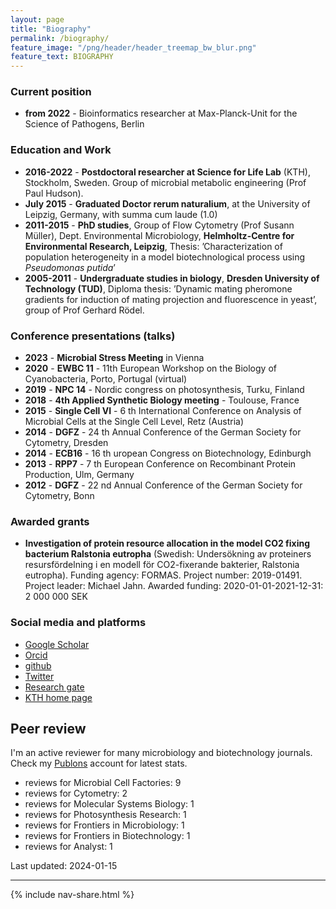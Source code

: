 ```yaml
---
layout: page
title: "Biography"
permalink: /biography/
feature_image: "/png/header/header_treemap_bw_blur.png"
feature_text: BIOGRAPHY
---
```


### Current position

- **from 2022** - Bioinformatics researcher at Max-Planck-Unit for the Science of Pathogens, Berlin

### Education and Work

- **2016-2022** - **Postdoctoral researcher at Science for Life Lab** (KTH), Stockholm, Sweden. Group of microbial metabolic engineering (Prof Paul Hudson).
- **July 2015** - **Graduated Doctor rerum naturalium**, at the University of Leipzig, Germany, with summa cum laude (1.0)
- **2011-2015** - **PhD studies**, Group of Flow Cytometry (Prof Susann Müller), Dept. Environmental Microbiology, **Helmholtz-Centre for Environmental Research, Leipzig**, Thesis: ’Characterization of population heterogeneity in a
model biotechnological process using *Pseudomonas putida*’
- **2005-2011** - **Undergraduate studies in biology**, **Dresden University of Technology (TUD)**, Diploma thesis: ’Dynamic mating pheromone gradients for induction of mating projection and fluorescence in yeast’, group of Prof Gerhard Rödel.

### Conference presentations (talks)

- **2023** - **Microbial Stress Meeting** in Vienna
- **2020** - **EWBC 11** - 11th European Workshop on the Biology of Cyanobacteria, Porto, Portugal (virtual)
- **2019** - **NPC 14** - Nordic congress on photosynthesis, Turku, Finland
- **2018** - **4th Applied Synthetic Biology meeting** - Toulouse, France
- **2015** - **Single Cell VI** - 6 th International Conference on Analysis of Microbial Cells at the Single Cell Level, Retz (Austria)
- **2014** - **DGFZ** - 24 th Annual Conference of the German Society for Cytometry, Dresden
- **2014** - **ECB16** - 16 th uropean Congress on Biotechnology, Edinburgh
- **2013** - **RPP7** - 7 th European Conference on Recombinant Protein Production, Ulm, Germany
- **2012** - **DGFZ** - 22 nd Annual Conference of the German Society for Cytometry, Bonn

### Awarded grants

- **Investigation of protein resource allocation in the model CO2 fixing bacterium Ralstonia eutropha** (Swedish: Undersökning av proteiners resursfördelning i en modell för CO2-fixerande bakterier, Ralstonia eutropha).
Funding agency: FORMAS.
Project number: 2019-01491.
Project leader: Michael Jahn.
Awarded funding: 2020-01-01-2021-12-31: 2 000 000 SEK

### Social media and platforms

- [Google Scholar](https://scholar.google.co.uk/citations?user=jApo8PEAAAAJ)
- [Orcid](https://orcid.org/0000-0002-3913-153X)
- [github](https://github.com/m-jahn/)
- [Twitter](https://twitter.com/mich_jahn)
- [Research gate](https://www.researchgate.net/profile/Michael_Jahn)
- [KTH home page](https://www.kth.se/profile/mjahn)

## Peer review

I'm an active reviewer for many microbiology and biotechnology journals. Check my [Publons](https://publons.com/researcher/1192906/michael-jahn/) account for latest stats.

- reviews for Microbial Cell Factories: 9
- reviews for Cytometry: 2
- reviews for Molecular Systems Biology: 1
- reviews for Photosynthesis Research: 1
- reviews for Frontiers in Microbiology: 1
- reviews for Frontiers in Biotechnology: 1
- reviews for Analyst: 1

Last updated: 2024-01-15

-----

{% include nav-share.html %}
